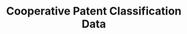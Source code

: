 ---
layout: default
bigquery: https://console.cloud.google.com/bigquery?p=patents-public-data&d=cpc&page=dataset
citation: '“Cooperative Patent Classification” by the EPO and USPTO, for public use. '
contributors: EPO, USPTO
cost: None
description: Cooperative Patent Classification Data contains the scheme and definitions
  of the Cooperative Patent Classification system for classifying patent documents.
  The CPC is the result of a partnership between the EPO and the USPTO in their joint
  effort to develop a common, internationally compatible classification system for
  technical documents, in particular patent publications, which will be used by both
  offices in the patent granting process
documentation: https://www.cooperativepatentclassification.org/cpcSchemeAndDefinitions
last_edit: 04/13/2022, 11:22:47
location: https://www.cooperativepatentclassification.org/index
maintained_by: USPTO, EPO
schema_fields:
- breakdownCode
- informativeReferences
- limitingReferences
- synonyms
- application_references
- residual_references
- child_groups
- title_part
- status
- childGroups
- breakdown_code
- ipc_concordant
- dateRevised
- limiting_references
- parents
- children
- residualReferences
- applicationReferences
- not_allocatable
- date_revised
- additional_only
- informative_references
- notAllocatable
- sizeCache
- symbol
- titleFull
- glossary
- level
- ipcConcordant
- title_full
- definition
- titlePart
shortname: cooperative_patent_classification
tags:
- patents
- science
title: Cooperative Patent Classification Data
uuid: 984374a7-16e9-4b35-9445-458daceb01bf
---